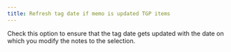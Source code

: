```yaml
---
title: Refresh tag date if memo is updated TGP items
---
```



Check this option to ensure that the tag date gets updated with the date on which you modify the notes to the selection.
